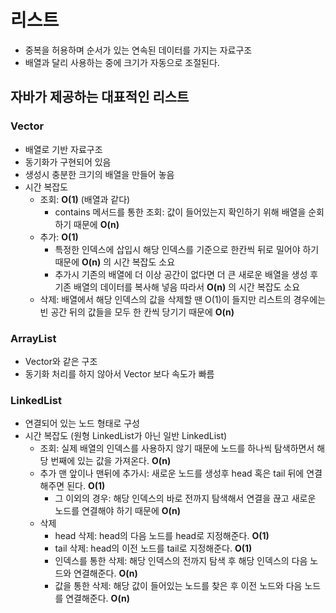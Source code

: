 # 리스트

* 중복을 허용하며 순서가 있는 연속된 데이터를 가지는 자료구조
* 배열과 달리 사용하는 중에 크기가 자동으로 조절된다.

## 자바가 제공하는 대표적인 리스트
### Vector
* 배열로 기반 자료구조
* 동기화가 구현되어 있음
* 생성시 충분한 크기의 배열을 만들어 놓음
* 시간 복잡도
    * 조회: **O(1)** (배열과 같다)
        * contains 메서드를 통한 조회: 값이 들어있는지 확인하기 위해 배열을 순회하기 때문에 **O(n)**
    * 추가: **O(1)**
        * 특정한 인덱스에 삽입시 해당 인덱스를 기준으로 한칸씩 뒤로 밀어야 하기 때문에 **O(n)** 의 시간 복잡도 소요
        * 추가시 기존의 배열에 더 이상 공간이 없다면 더 큰 새로운 배열을 생성 후 기존 배열의 데이터를 복사해 넣음 따라서 **O(n)** 의 시간 복잡도 소요
    * 삭제: 배열에서 해당 인덱스의 값을 삭제할 땐 O(1)이 들지만 리스트의 경우에는 빈 공간 뒤의 값들을 모두 한 칸씩 당기기 때문에 **O(n)**

### ArrayList
* Vector와 같은 구조
* 동기화 처리를 하지 않아서 Vector 보다 속도가 빠름

### LinkedList
* 연결되어 있는 노드 형태로 구성
* 시간 복잡도 (원형 LinkedList가 아닌 일반 LinkedList)
    * 조회: 실제 배열의 인덱스를 사용하지 않기 때문에 노드를 하나씩 탐색하면서 해당 번째에 있는 값을 가져온다. **O(n)**
    * 추가
        맨 앞이나 맨뒤에 추가시: 새로운 노드를 생성후 head 혹은 tail 뒤에 연결해주면 된다. **O(1)**
        * 그 이외의 경우: 해당 인덱스의 바로 전까지 탐색해서 연결을 끊고 새로운 노드를 연결해야 하기 때문에 **O(n)**
    * 삭제
        * head 삭제: head의 다음 노드를 head로 지정해준다. **O(1)**
        * tail 삭제: head의 이전 노드를 tail로 지정해준다. **O(1)**
        * 인덱스를 통한 삭제: 해당 인덱스의 전까지 탐색 후 해당 인덱스의 다음 노드와 연결해준다. **O(n)**
        * 값을 통한 삭제: 해당 값이 들어있는 노드를 찾은 후 이전 노드와 다음 노드를 연결해준다. **O(n)**

